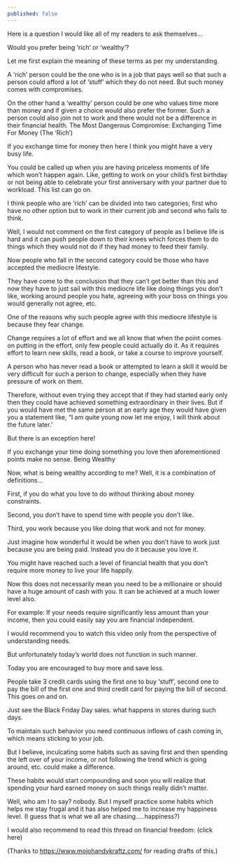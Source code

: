 ```yaml
---
published: false
---
```

Here is a question I would like all of my readers to ask themselves…

Would you prefer being ‘rich’ or ‘wealthy’?

Let me first explain the meaning of these terms as per my understanding.

A ‘rich’ person could be the one who is in a job that pays well so that such a person could afford a lot of ‘stuff’ which they do not need. But such money comes with compromises.

On the other hand a ‘wealthy’ person could be one who values time more than money and if given a choice would also prefer the former. Such a person could also join not to work and there would not be a difference in their financial health.
The Most Dangerous Compromise: Exchanging Time For Money (The ‘Rich’)

If you exchange time for money then here I think you might have a very busy life.

You could be called up when you are having priceless moments of life which won’t happen again. Like, getting to work on your child’s first birthday or not being able to celebrate your first anniversary with your partner due to workload. This list can go on.

I think people who are ‘rich’ can be divided into two categories, first who have no other option but to work in their current job and second who fails to think.

Well, I would not comment on the first category of people as I believe life is hard and it can push people down to their knees which forces them to do things which they would not do if they had money to feed their family.

Now people who fall in the second category could be those who have accepted the mediocre lifestyle.

They have come to the conclusion that they can’t get better than this and now they have to just sail with this mediocre life like doing things you don’t like, working around people you hate, agreeing with your boss on things you would generally not agree, etc.

One of the reasons why such people agree with this mediocre lifestyle is because they fear change.

Change requires a lot of effort and we all know that when the point comes on putting in the effort, only few people could actually do it. As it requires effort to learn new skills, read a book, or take a course to improve yourself.

A person who has never read a book or attempted to learn a skill it would be very difficult for such a person to change, especially when they have pressure of work on them.

Therefore, without even trying they accept that if they had started early only then they could have achieved something extraordinary in their lives. But if you would have met the same person at an early age they would have given you a statement like, “I am quite young now let me enjoy, I will think about the future later.’

But there is an exception here!

If you exchange your time doing something you love then aforementioned points make no sense.
Being Wealthy

Now, what is being wealthy according to me? Well, it is a combination of definitions…

First, if you do what you love to do without thinking about money constraints.

Second, you don’t have to spend time with people you don’t like.

Third, you work because you like doing that work and not for money.

Just imagine how wonderful it would be when you don’t have to work just because you are being paid. Instead you do it because you love it.

You might have reached such a level of financial health that you don’t require more money to live your life happily.

Now this does not necessarily mean you need to be a millionaire or should have a huge amount of cash with you. It can be achieved at a much lower level also.

For example: If your needs require significantly less amount than your income, then you could easily say you are financial independent.

I would recommend you to watch this video only from the perspective of understanding needs.

But unfortunately today’s world does not function in such manner.

Today you are encouraged to buy more and save less.

People take 3 credit cards using the first one to buy ‘stuff’, second one to pay the bill of the first one and third credit card for paying the bill of second. This goes on and on.

Just see the Black Friday Day sales. what happens in stores during such days.

To maintain such behavior you need continuous inflows of cash coming in, which means sticking to your job.

But I believe, inculcating some habits such as saving first and then spending the left over of your income, or not following the trend which is going around, etc. could make a difference.

These habits would start compounding and soon you will realize that spending your hard earned money on such things really didn’t matter.

Well, who am I to say? nobody. But I myself practice some habits which helps me stay frugal and it has also helped me to increase my happiness level. (I guess that is what we all are chasing…..happiness?)

I would also recommend to read this thread on financial freedom: (click here)

(Thanks to https://www.mojohandykraftz.com/  for reading drafts of this.)